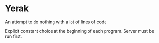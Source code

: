 # Yerak
An attempt to do nothing with a lot of lines of code

Explicit constant choice at the beginning of each program. Server must be run first.
